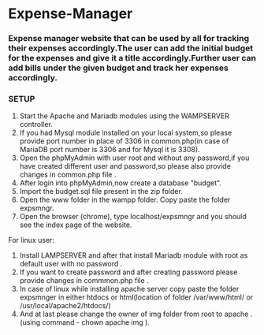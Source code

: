 # Expense-Manager
### Expense manager website that can be used by all for tracking their expenses accordingly.The user can add the initial budget for the expenses and give it a title accordingly.Further user can add bills under the given budget and track her expenses accordingly.

### SETUP

1. Start the Apache and Mariadb modules using the WAMPSERVER controller.
2. If you had Mysql module installed on your local system,so please provide port number in place of 3306 in common.php(in case of MariaDB port number is 3306 and for Mysql it is 3308).
3. Open the phpMyAdmin with user root and without any password,if you have created different user and password,so please also provide changes in common.php file . 
4. After login into phpMyAdmin,now create a database "budget". 
5. Import the budget.sql file present in the zip folder.
6. Open the www folder in the wampp folder. Copy paste the folder expsmngr.
7. Open the browser (chrome), type localhost/expsmngr and you should see the index page of the website.

For linux user:
1. Install LAMPSERVER and after that install Mariadb module with root as default user with no password .
2. If you want to create password and after creating password please provide changes in commmon.php file .
3. In case of linux while installing apache server copy paste the folder expsmnger in either htdocs or html(location of folder /var/www/html/ or /usr/local/apache2/htdocs/) 
4. And at last please change the owner of img folder from root to apache .(using command - chown apache img ). 
